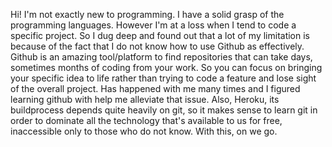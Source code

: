 Hi! I'm not exactly new to programming. I have a solid grasp of the programming languages. However I'm at a loss when I tend to code a specific project. So I dug deep and found out that a lot of my limitation is because of the fact that I do not know how to use Github as effectively.
Github is an amazing tool/platform to find repositories that can take days, sometimes months of coding from your work. So you can focus on bringing your specific idea to life rather than trying to code a feature and lose sight of the overall project. Has happened with me many times and I figured learning github with help me alleviate that issue.
Also, Heroku, its buildprocess depends quite heavily on git, so it makes sense to learn git in order to dominate all the technology that's available to us for free, inaccessible only to those who do not know.
With this, on we go.
